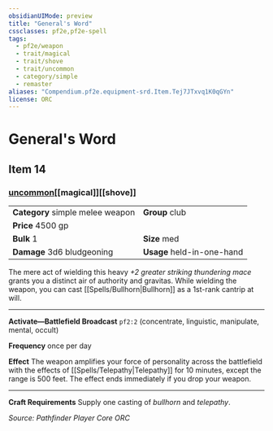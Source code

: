 ```yaml
---
obsidianUIMode: preview
title: "General's Word"
cssclasses: pf2e,pf2e-spell
tags:
  - pf2e/weapon
  - trait/magical
  - trait/shove
  - trait/uncommon
  - category/simple
  - remaster
aliases: "Compendium.pf2e.equipment-srd.Item.Tej7JTxvq1K0qGYn"
license: ORC
---
```

# General's Word
## Item 14
### [uncommon](uncommon "Uncommon Rarity Trait")[[magical]][[shove]]

|  |  |
| -- | -- |
| **Category** simple melee weapon | **Group** club |
| **Price** 4500 gp |  |
| **Bulk** 1 | **Size** med |
| **Damage** 3d6 bludgeoning  | **Usage** held-in-one-hand |



The mere act of wielding this heavy _+2 greater striking thundering mace_ grants you a distinct air of authority and gravitas. While wielding the weapon, you can cast [[Spells/Bullhorn|Bullhorn]] as a 1st-rank cantrip at will.

* * *

**Activate—Battlefield Broadcast** `pf2:2` (concentrate, linguistic, manipulate, mental, occult)

**Frequency** once per day

**Effect** The weapon amplifies your force of personality across the battlefield with the effects of [[Spells/Telepathy|Telepathy]] for 10 minutes, except the range is 500 feet. The effect ends immediately if you drop your weapon.

* * *

**Craft Requirements** Supply one casting of _bullhorn_ and _telepathy_.

*Source: Pathfinder Player Core*
*ORC*